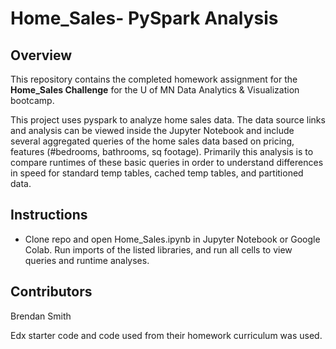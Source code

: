 # Home_Sales- PySpark Analysis

## Overview

This repository contains the completed homework assignment for the **Home_Sales Challenge** for the U of MN Data Analytics & Visualization bootcamp. 

This project uses pyspark to analyze home sales data. The data source links and analysis can be viewed inside the Jupyter Notebook and include several aggregated queries of the home sales data based on pricing, features (#bedrooms, bathrooms, sq footage). Primarily this analysis is to compare runtimes of these basic queries in order to understand differences in speed for standard temp tables, cached temp tables, and partitioned data. 

## Instructions
- Clone repo and open Home_Sales.ipynb in Jupyter Notebook or Google Colab. Run imports of the listed libraries, and run all cells to view queries and runtime analyses.  

## Contributors
Brendan Smith

Edx starter code and code used from their homework curriculum was used. 







